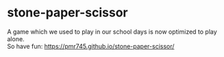 # stone-paper-scissor
A game which we used to play in our school days is now optimized to play alone.
<br>
So have fun: https://pmr745.github.io/stone-paper-scissor/
